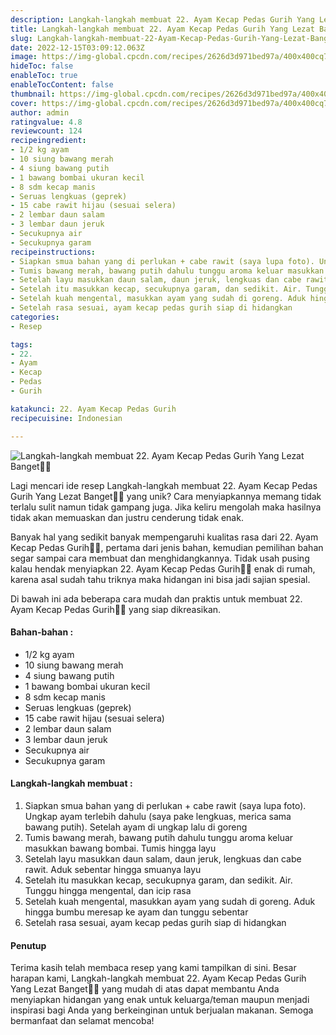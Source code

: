 ```yaml
---
description: Langkah-langkah membuat 22. Ayam Kecap Pedas Gurih Yang Lezat Banget"
title: Langkah-langkah membuat 22. Ayam Kecap Pedas Gurih Yang Lezat Banget
slug: Langkah-langkah-membuat-22-Ayam-Kecap-Pedas-Gurih-Yang-Lezat-Banget
date: 2022-12-15T03:09:12.063Z
image: https://img-global.cpcdn.com/recipes/2626d3d971bed97a/400x400cq70/photo.jpg
hideToc: false
enableToc: true
enableTocContent: false
thumbnail: https://img-global.cpcdn.com/recipes/2626d3d971bed97a/400x400cq70/photo.jpg
cover: https://img-global.cpcdn.com/recipes/2626d3d971bed97a/400x400cq70/photo.jpg
author: admin
ratingvalue: 4.8
reviewcount: 124
recipeingredient:
- 1/2 kg ayam
- 10 siung bawang merah
- 4 siung bawang putih
- 1 bawang bombai ukuran kecil
- 8 sdm kecap manis
- Seruas lengkuas (geprek)
- 15 cabe rawit hijau (sesuai selera)
- 2 lembar daun salam
- 3 lembar daun jeruk
- Secukupnya air
- Secukupnya garam
recipeinstructions:
- Siapkan smua bahan yang di perlukan + cabe rawit (saya lupa foto). Ungkap ayam terlebih dahulu (saya pake lengkuas, merica sama bawang putih). Setelah ayam di ungkap lalu di goreng
- Tumis bawang merah, bawang putih dahulu tunggu aroma keluar masukkan bawang bombai. Tumis hingga layu
- Setelah layu masukkan daun salam, daun jeruk, lengkuas dan cabe rawit. Aduk sebentar hingga smuanya layu
- Setelah itu masukkan kecap, secukupnya garam, dan sedikit. Air. Tunggu hingga mengental, dan icip rasa
- Setelah kuah mengental, masukkan ayam yang sudah di goreng. Aduk hingga bumbu meresap ke ayam dan tunggu sebentar
- Setelah rasa sesuai, ayam kecap pedas gurih siap di hidangkan
categories:
- Resep

tags:
- 22.
- Ayam
- Kecap
- Pedas
- Gurih

katakunci: 22. Ayam Kecap Pedas Gurih
recipecuisine: Indonesian

---
```


![Langkah-langkah membuat 22. Ayam Kecap Pedas Gurih Yang Lezat Banget👩‍🍳](https://img-global.cpcdn.com/recipes/2626d3d971bed97a/400x400cq70/photo.jpg)

Lagi mencari ide resep Langkah-langkah membuat 22. Ayam Kecap Pedas Gurih Yang Lezat Banget👩‍🍳 yang unik? Cara menyiapkannya memang tidak terlalu sulit namun tidak gampang juga. Jika keliru mengolah maka hasilnya tidak akan memuaskan dan justru cenderung tidak enak.

Banyak hal yang sedikit banyak mempengaruhi kualitas rasa dari 22. Ayam Kecap Pedas Gurih👩‍🍳, pertama dari jenis bahan, kemudian pemilihan bahan segar sampai cara membuat dan menghidangkannya. Tidak usah pusing kalau hendak menyiapkan 22. Ayam Kecap Pedas Gurih👩‍🍳 enak di rumah, karena asal sudah tahu triknya maka hidangan ini bisa jadi sajian spesial.

Di bawah ini ada beberapa cara mudah dan praktis untuk membuat 22. Ayam Kecap Pedas Gurih👩‍🍳 yang siap dikreasikan.

<!--inarticleads1-->

#### Bahan-bahan :

- 1/2 kg ayam
- 10 siung bawang merah
- 4 siung bawang putih
- 1 bawang bombai ukuran kecil
- 8 sdm kecap manis
- Seruas lengkuas (geprek)
- 15 cabe rawit hijau (sesuai selera)
- 2 lembar daun salam
- 3 lembar daun jeruk
- Secukupnya air
- Secukupnya garam

<!--inarticleads2-->

#### Langkah-langkah membuat :

1. Siapkan smua bahan yang di perlukan + cabe rawit (saya lupa foto). Ungkap ayam terlebih dahulu (saya pake lengkuas, merica sama bawang putih). Setelah ayam di ungkap lalu di goreng
1. Tumis bawang merah, bawang putih dahulu tunggu aroma keluar masukkan bawang bombai. Tumis hingga layu
1. Setelah layu masukkan daun salam, daun jeruk, lengkuas dan cabe rawit. Aduk sebentar hingga smuanya layu
1. Setelah itu masukkan kecap, secukupnya garam, dan sedikit. Air. Tunggu hingga mengental, dan icip rasa
1. Setelah kuah mengental, masukkan ayam yang sudah di goreng. Aduk hingga bumbu meresap ke ayam dan tunggu sebentar
1. Setelah rasa sesuai, ayam kecap pedas gurih siap di hidangkan

#### Penutup

Terima kasih telah membaca resep yang kami tampilkan di sini. Besar harapan kami, Langkah-langkah membuat 22. Ayam Kecap Pedas Gurih Yang Lezat Banget👩‍🍳 yang mudah di atas dapat membantu Anda menyiapkan hidangan yang enak untuk keluarga/teman maupun menjadi inspirasi bagi Anda yang berkeinginan untuk berjualan makanan. Semoga bermanfaat dan selamat mencoba!